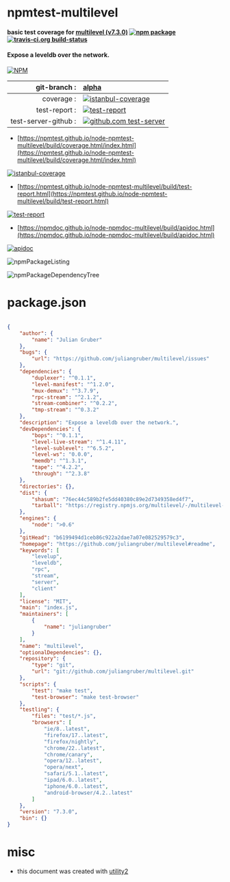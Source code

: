 # npmtest-multilevel

#### basic test coverage for  [multilevel (v7.3.0)](https://github.com/juliangruber/multilevel#readme)  [![npm package](https://img.shields.io/npm/v/npmtest-multilevel.svg?style=flat-square)](https://www.npmjs.org/package/npmtest-multilevel) [![travis-ci.org build-status](https://api.travis-ci.org/npmtest/node-npmtest-multilevel.svg)](https://travis-ci.org/npmtest/node-npmtest-multilevel)

#### Expose a leveldb over the network.

[![NPM](https://nodei.co/npm/multilevel.png?downloads=true&downloadRank=true&stars=true)](https://www.npmjs.com/package/multilevel)

| git-branch : | [alpha](https://github.com/npmtest/node-npmtest-multilevel/tree/alpha)|
|--:|:--|
| coverage : | [![istanbul-coverage](https://npmtest.github.io/node-npmtest-multilevel/build/coverage.badge.svg)](https://npmtest.github.io/node-npmtest-multilevel/build/coverage.html/index.html)|
| test-report : | [![test-report](https://npmtest.github.io/node-npmtest-multilevel/build/test-report.badge.svg)](https://npmtest.github.io/node-npmtest-multilevel/build/test-report.html)|
| test-server-github : | [![github.com test-server](https://npmtest.github.io/node-npmtest-multilevel/GitHub-Mark-32px.png)](https://npmtest.github.io/node-npmtest-multilevel/build/app/index.html) | | build-artifacts : | [![build-artifacts](https://npmtest.github.io/node-npmtest-multilevel/glyphicons_144_folder_open.png)](https://github.com/npmtest/node-npmtest-multilevel/tree/gh-pages/build)|

- [https://npmtest.github.io/node-npmtest-multilevel/build/coverage.html/index.html](https://npmtest.github.io/node-npmtest-multilevel/build/coverage.html/index.html)

[![istanbul-coverage](https://npmtest.github.io/node-npmtest-multilevel/build/screenCapture.buildCi.browser.%252Ftmp%252Fbuild%252Fcoverage.lib.html.png)](https://npmtest.github.io/node-npmtest-multilevel/build/coverage.html/index.html)

- [https://npmtest.github.io/node-npmtest-multilevel/build/test-report.html](https://npmtest.github.io/node-npmtest-multilevel/build/test-report.html)

[![test-report](https://npmtest.github.io/node-npmtest-multilevel/build/screenCapture.buildCi.browser.%252Ftmp%252Fbuild%252Ftest-report.html.png)](https://npmtest.github.io/node-npmtest-multilevel/build/test-report.html)

- [https://npmdoc.github.io/node-npmdoc-multilevel/build/apidoc.html](https://npmdoc.github.io/node-npmdoc-multilevel/build/apidoc.html)

[![apidoc](https://npmdoc.github.io/node-npmdoc-multilevel/build/screenCapture.buildCi.browser.%252Ftmp%252Fbuild%252Fapidoc.html.png)](https://npmdoc.github.io/node-npmdoc-multilevel/build/apidoc.html)

![npmPackageListing](https://npmtest.github.io/node-npmtest-multilevel/build/screenCapture.npmPackageListing.svg)

![npmPackageDependencyTree](https://npmtest.github.io/node-npmtest-multilevel/build/screenCapture.npmPackageDependencyTree.svg)



# package.json

```json

{
    "author": {
        "name": "Julian Gruber"
    },
    "bugs": {
        "url": "https://github.com/juliangruber/multilevel/issues"
    },
    "dependencies": {
        "duplexer": "^0.1.1",
        "level-manifest": "^1.2.0",
        "mux-demux": "^3.7.9",
        "rpc-stream": "^2.1.2",
        "stream-combiner": "^0.2.2",
        "tmp-stream": "^0.3.2"
    },
    "description": "Expose a leveldb over the network.",
    "devDependencies": {
        "bops": "^0.1.1",
        "level-live-stream": "^1.4.11",
        "level-sublevel": "^6.5.2",
        "level-ws": "0.0.0",
        "memdb": "^1.3.1",
        "tape": "^4.2.2",
        "through": "^2.3.8"
    },
    "directories": {},
    "dist": {
        "shasum": "76ec44c589b2fe5dd40380c89e2d7349358ed4f7",
        "tarball": "https://registry.npmjs.org/multilevel/-/multilevel-7.3.0.tgz"
    },
    "engines": {
        "node": ">0.6"
    },
    "gitHead": "b6199494d1ceb86c922a2dae7a07e082529579c3",
    "homepage": "https://github.com/juliangruber/multilevel#readme",
    "keywords": [
        "levelup",
        "leveldb",
        "rpc",
        "stream",
        "server",
        "client"
    ],
    "license": "MIT",
    "main": "index.js",
    "maintainers": [
        {
            "name": "juliangruber"
        }
    ],
    "name": "multilevel",
    "optionalDependencies": {},
    "repository": {
        "type": "git",
        "url": "git://github.com/juliangruber/multilevel.git"
    },
    "scripts": {
        "test": "make test",
        "test-browser": "make test-browser"
    },
    "testling": {
        "files": "test/*.js",
        "browsers": [
            "ie/8..latest",
            "firefox/17..latest",
            "firefox/nightly",
            "chrome/22..latest",
            "chrome/canary",
            "opera/12..latest",
            "opera/next",
            "safari/5.1..latest",
            "ipad/6.0..latest",
            "iphone/6.0..latest",
            "android-browser/4.2..latest"
        ]
    },
    "version": "7.3.0",
    "bin": {}
}
```



# misc
- this document was created with [utility2](https://github.com/kaizhu256/node-utility2)
